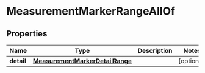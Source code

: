 

# MeasurementMarkerRangeAllOf


## Properties

| Name | Type | Description | Notes |
|------------ | ------------- | ------------- | -------------|
|**detail** | [**MeasurementMarkerDetailRange**](MeasurementMarkerDetailRange.md) |  |  [optional] |



